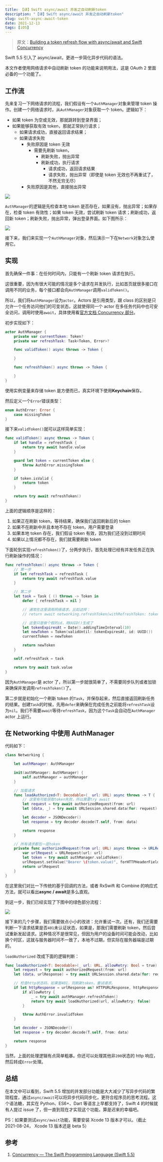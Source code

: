 ```yaml
---
title: 【译】Swift async/await 并发之自动刷新token
description: "【译】Swift async/await 并发之自动刷新token"
slug: swift-async-await-token
date: 2021-12-13
tags: [iOS]
---
```


> 原文：[Building a token refresh flow with async/await and Swift Concurrency](https://www.donnywals.com/building-a-token-refresh-flow-with-async-await-and-swift-concurrency)

Swift 5.5 引入了 async/await，更进一步简化异步代码的语法。

本文作者使用网络请求中自动刷新 token 的功能来说明用法，这是 OAuth 2 里面必备的一个功能了。

<!-- truncate -->

## 工作流

先来复习一下网络请求的流程，我们假设有一个`AuthManager`对象来管理 token 操作。创建一个网络请求时，从`AuthManager`对象获取一个 token。逻辑如下：

- 如果 token 为空或无效，那就跳转到登录界面；
- 如果能够获取有效 token，那就正常执行请求；
  - 如果请求成功，直接返回请求结果；
  - 如果请求失败
    - 失败原因是 token 无效
      - 需要先刷新 token，
        - 刷新失败，抛出异常
        - 刷新成功，执行请求
          - 请求成功，返回请求结果
          - 请求失败，抛出异常（即使是 token 无效也不再重试了，不然无穷无尽）
    - 失败原因是其他，直接抛出异常

![](https://www.donnywals.com/wp-content/uploads/request-flow.png)

`AuthManager`的逻辑是先检查本地 token 是否存在，如果没有，抛出异常；如果存在，检查 token 有效性；如果 token 无效，尝试刷新 token 请求；刷新成功，返回新 token；刷新失败，抛出异常，弹出登录界面。如下图所示：

![](https://www.donnywals.com/wp-content/uploads/refresh-flow.png)

接下来，我们来实现一个`AuthManager`对象，然后演示一下在`Network`对象怎么使用它。

## 实现

首先确保一件事：在任何时间内，只能有一个刷新 token 请求在执行。

这很重要，因为有很大可能的情况是多个请求在并发执行，比如首页就很多接口在调用不同的业务，每个接口都会向`AuthManager`调用`validToken()`。

所以，我们将`AuthManager`设为`actor`。Actors 是引用类型，跟 class 的区别是只允许一个任务访问他们的可变状态，这就使得同一个 actor 在多任务代码中也可安全访问，调用时使用`await`，具体使用看[官方文档 Concurrency 部分](https://docs.swift.org/swift-book/LanguageGuide/Concurrency.html)。

初步实现如下：

```swift
actor AuthManager {
    private var currentToken: Token?
    private var refreshTask: Task<Token, Error>?

    func validToken() async throws -> Token {

    }

    func refreshToken() async throws -> Token {

    }
}
```

使用实例变量来存储 token 是方便而已，真实环境下使用**Keychain**保存。

然后定义一个`Error`错误类型：

```swift
enum AuthError: Error {
    case missingToken
}
```

接下来`validToken()`就可以这样简单实现：

```swift
func validToken() async throws -> Token {
    if let handle = refreshTask {
        return try await handle.value
    }

    guard let token = currentToken else {
        throw AuthError.missingToken
    }

    if token.isValid {
        return token
    }

    return try await refreshToken()
}
```

上面的逻辑顺序是这样的：

1. 如果正在刷新 token，等待结果，确保我们返回刷新后的 token
2. 如果不在刷新中并且本地不存在 token，用户需要登录
3. 如果本地 token 存在，我们假设 token 有效，因为我们还没到过期时间
4. 如果以上情况都不存在，我们就需要刷新 token

下面轮到实现`refreshToken()`了，分两步执行，首先处理已经有并发任务正在执行刷新操作的情况：

```swift
func refreshToken() async throws -> Token {
    // 第一步
    if let refreshTask = refreshTask {
        return try await refreshTask.value
    }

    // 第二步
    let task = Task { () throws -> Token in
        defer { refreshTask = nil }

        // 通常在这里调用网络请求，比如这样：
        // return await networking.refreshToken(withRefreshToken: token.refreshToken)

        // 这里只是做个假的id，用UUID()生成了
        let tokenExpiresAt = Date().addingTimeInterval(10)
        let newToken = Token(validUntil: tokenExpiresAt, id: UUID())
        currentToken = newToken

        return newToken
    }

    self.refreshTask = task

    return try await task.value
}
```

因为`AuthManager`是 actor 了，所以第一步就很简单了，不需要同步队列或者加锁来确保并发调用`refreshToken()`了。

第二步就是初始化一个刷新 token 的`Task`，并保存起来，然后直接返回刷新任务的结果。创建`Task`的时候，先用`defer`来确保在完成任务之前能将`refreshTask`设为`nil`。我们不需要`await`等待`refreshTask`，因为这个`Task`会自动在`AuthManager` actor 上运行。

## 在 Networking 中使用 AuthManager

代码如下：

```swift
class Networking {

    let authManager: AuthManager

    init(authManager: AuthManager) {
        self.authManager = authManager
    }

    // 加载请求
    func loadAuthorized<T: Decodable>(_ url: URL) async throws -> T {
        // 这里有可能获取token失败，所以需要try await
        let request = try await authorizedRequest(from: url)
        let (data, _) = try await URLSession.shared.data(for: request)

        let decoder = JSONDecoder()
        let response = try decoder.decode(T.self, from: data)

        return response
    }

    // 所有请求都包一层token
    private func authorizedRequest(from url: URL) async throws -> URLRequest {
        var urlRequest = URLRequest(url: url)
        let token = try await authManager.validToken()
        urlRequest.setValue("Bearer \(token.value)", forHTTPHeaderField: "Authorization")
        return urlRequest
    }
}
```

在这里我们对比一下传统的基于回调的方法，或者 RxSwift 和 Combine 的响应式方法，就可以看出**async / await**是多么直观。

到这一步，我们已经实现了下图中的绿色部分流程：

![](https://www.donnywals.com/wp-content/uploads/request-flow-progress.png)

接下来的几个步骤，我们需要做点小小的改进：允许重试一次。还有，我们还需要判断一下请求结果是否`401`未认证状态，如果是，那我们需要刷新 token，然后尝试重新发起请求。这种情况不是很常见，但因为用户的设备时间可能会改动，比如换个时区，这就与服务器时间不一致了，本地不过期，但实际在服务器端是过期的。

`loadAuthorized` 改成下面的逻辑判断：

```swift
func loadAuthorized<T: Decodable>(_ url: URL, allowRetry: Bool = true) async throws -> T {
    let request = try await authorizedRequest(from: url)
    let (data, urlResponse) = try await URLSession.shared.data(for: request)

    // 检查http状态码，如果是401，则刷新token，重试请求。
    if let httpResponse = urlResponse as? HTTPURLResponse, httpResponse.statusCode == 401 {
        if allowRetry {
            _ = try await authManager.refreshToken()
            return try await loadAuthorized(url, allowRetry: false)
        }

        throw AuthError.invalidToken
    }

    let decoder = JSONDecoder()
    let response = try decoder.decode(T.self, from: data)

    return response
}
```

当然，上面的处理逻辑有点简单粗暴。你还可以处理其他非`200`状态的 http 响应，然后转成`Error`处理。

## 总结

在本文中可以看到，Swift 5.5 增加的并发部分功能是大大减少了写异步代码的繁琐程度，通过`async/await`可以将异步代码同步化，更符合程序员的思考流程。这个语法糖，其实在 Python、ES6+、Dart 等语言上早都支持了，Swift 4 的时候就有人提过 issue 了，但一直到现在才实现这个功能，算是迟来的幸福吧。

PS：如果要测试`async/await`功能，需要安装 Xcode 13 版本才可以。（截止 2021-08-24， Xcode 13 版本还是 beta 5）

## 参考

1. [Concurrency — The Swift Programming Language (Swift 5.5)](https://docs.swift.org/swift-book/LanguageGuide/Concurrency.html)
